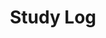 ---
layout: list
type: category
title: Study Log
slug: studylog
sidebar: true
order: 4
description: >
  What did I learn and study.
---